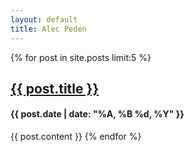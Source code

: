 ```yaml
---
layout: default
title: Alec Peden
---
```


{% for post in site.posts limit:5 %}
<h2><a href="{{ post.url }}">{{ post.title }}</a></h2>
<h4>{{ post.date | date: "%A, %B %d, %Y" }}</h4>
{{ post.content }}
{% endfor %}